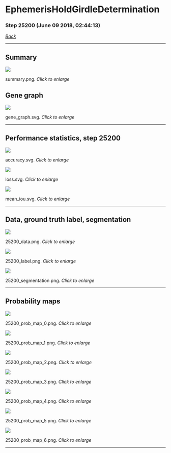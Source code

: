 # EphemerisHoldGirdleDetermination

### Step 25200 (June 09 2018, 02:44:13)

[_Back_](..)

---

## Summary

<div class="images"><a href="media/summary.png"><img  src="media/summary.png" align="center"></a><p>summary.png. <i>Click to enlarge</i></p></div>

## Gene graph

<div class="images"><a href="media/gene_graph.svg"><img  src="media/gene_graph.svg" align="center"></a><p>gene_graph.svg. <i>Click to enlarge</i></p></div>

---

## Performance statistics, step 25200

<div class="images"><a href="media/accuracy.svg"><img class="mini" src="media/accuracy.svg" align="center"></a><p>accuracy.svg. <i>Click to enlarge</i></p></div>
<div class="images"><a href="media/loss.svg"><img class="mini" src="media/loss.svg" align="center"></a><p>loss.svg. <i>Click to enlarge</i></p></div>
<div class="images"><a href="media/mean_iou.svg"><img class="mini" src="media/mean_iou.svg" align="center"></a><p>mean_iou.svg. <i>Click to enlarge</i></p></div>

---

## Data, ground truth label, segmentation

<div class="images"><a href="media/25200_data.png"><img class="mini" src="media/25200_data.png" align="center"></a><p>25200_data.png. <i>Click to enlarge</i></p></div>
<div class="images"><a href="media/25200_label.png"><img class="mini" src="media/25200_label.png" align="center"></a><p>25200_label.png. <i>Click to enlarge</i></p></div>
<div class="images"><a href="media/25200_segmentation.png"><img class="mini" src="media/25200_segmentation.png" align="center"></a><p>25200_segmentation.png. <i>Click to enlarge</i></p></div>

---

## Probability maps

<div class="images"><a href="media/25200_prob_map_0.png"><img class="mini" src="media/25200_prob_map_0.png" align="center"></a><p>25200_prob_map_0.png. <i>Click to enlarge</i></p></div>
<div class="images"><a href="media/25200_prob_map_1.png"><img class="mini" src="media/25200_prob_map_1.png" align="center"></a><p>25200_prob_map_1.png. <i>Click to enlarge</i></p></div>
<div class="images"><a href="media/25200_prob_map_2.png"><img class="mini" src="media/25200_prob_map_2.png" align="center"></a><p>25200_prob_map_2.png. <i>Click to enlarge</i></p></div>
<div class="images"><a href="media/25200_prob_map_3.png"><img class="mini" src="media/25200_prob_map_3.png" align="center"></a><p>25200_prob_map_3.png. <i>Click to enlarge</i></p></div>
<div class="images"><a href="media/25200_prob_map_4.png"><img class="mini" src="media/25200_prob_map_4.png" align="center"></a><p>25200_prob_map_4.png. <i>Click to enlarge</i></p></div>
<div class="images"><a href="media/25200_prob_map_5.png"><img class="mini" src="media/25200_prob_map_5.png" align="center"></a><p>25200_prob_map_5.png. <i>Click to enlarge</i></p></div>
<div class="images"><a href="media/25200_prob_map_6.png"><img class="mini" src="media/25200_prob_map_6.png" align="center"></a><p>25200_prob_map_6.png. <i>Click to enlarge</i></p></div>

---



